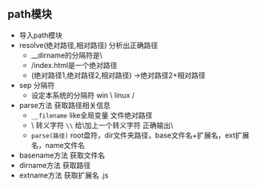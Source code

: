 ## path模块
- 导入path模块
- resolve(绝对路径,相对路径) 分析出正确路径
  - __dirname的分隔符是\ 
  - /index.html是一个绝对路径
  - (绝对路径1,绝对路径2,相对路径) →绝对路径2+相对路径
- sep 分隔符
  - 设定本系统的分隔符 win \ linux /
- parse方法 获取路径相关信息
  - `__filename` like全局变量 文件绝对路径
  - \ 转义字符 `\\` 给\加上一个转义字符 正确输出\
  - `parse(路径)`  root盘符，dir文件夹路径，base文件名+扩展名，ext扩展名，name文件名
- basename方法 获取文件名
- dirname方法 获取路径
- extname方法 获取扩展名 .js
